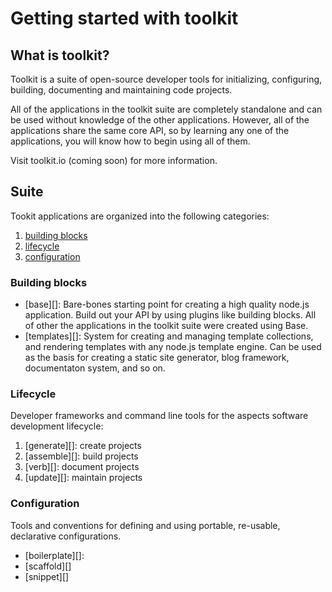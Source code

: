 # Getting started with toolkit

## What is toolkit?

Toolkit is a suite of open-source developer tools for initializing, configuring, building, documenting and maintaining code projects. 

All of the applications in the toolkit suite are completely standalone and can be used without knowledge of the other applications. However, all of the applications share the same core API, so by learning any one of the applications, you will know how to begin using all of them.

Visit toolkit.io (coming soon) for more information.

## Suite

Tookit applications are organized into the following categories:

1. [building blocks](#building-blocks)
1. [lifecycle](#lifecycle)
1. [configuration](#configuration) 


### Building blocks

* [base][]: Bare-bones starting point for creating a high quality node.js application. Build out your API by using plugins like building blocks. All of other the applications in the toolkit suite were created using Base.
* [templates][]: System for creating and managing template collections, and rendering templates with any node.js template engine. Can be used as the basis for creating a static site generator, blog framework, documentaton system, and so on.


### Lifecycle

Developer frameworks and command line tools for the aspects software development lifecycle:

1. [generate][]: create projects
1. [assemble][]: build projects
1. [verb][]: document projects
1. [update][]: maintain projects


### Configuration

Tools and conventions for defining and using portable, re-usable, declarative configurations. 

* [boilerplate][]: 
* [scaffold][]
* [snippet][]

